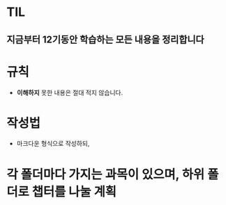 # TIL
## 지금부터 12기동안 학습하는 모든 내용을 정리합니다

# 규칙
 - **이해하지** 못한 내용은 절대 적지 않습니다.

# 작성법
 - 마크다운 형식으로 작성하되,
  

# 각 폴더마다 가지는 과목이 있으며, 하위 폴더로 챕터를 나눌 계획